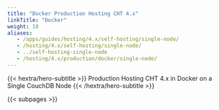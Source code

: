 ```yaml
---
title: "Docker Production Hosting CHT 4.x"
linkTitle: "Docker"
weight: 10
aliases:
   - /apps/guides/hosting/4.x/self-hosting/single-node/
   - /hosting/4.x/self-hosting/single-node/
   - ../self-hosting-single-node
   - /hosting/4.x/production/docker/single-node/
---
```


{{< hextra/hero-subtitle >}}
  Production Hosting CHT 4.x in Docker on a Single CouchDB Node
{{< /hextra/hero-subtitle >}}

{{< subpages >}}
